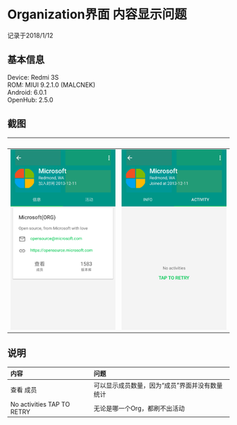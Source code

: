 # Organization界面 内容显示问题

记录于2018/1/12</br>

## 基本信息

Device: Redmi 3S</br>
ROM: MIUI 9.2.1.0 (MALCNEK)</br>
Android: 6.0.1</br>
OpenHub: 2.5.0</br>

## 截图

&nbsp; | &nbsp;
------------ | -------------
![20180112192510_com.thirtydegreesray.openhub_Organization_Members.png](https://github.com/pzhlkj6612/OpenHubIssuesRelated/blob/master/Organization-UI/20180112192510_com.thirtydegreesray.openhub_Organization_Members.png) | ![20180112194933_com.thirtydegreesray.openhub_Organization_Activity.png](https://github.com/pzhlkj6612/OpenHubIssuesRelated/blob/master/Organization-UI/20180112194933_com.thirtydegreesray.openhub_Organization_Activity.png)

## 说明

| 内容 | 问题 |
| :- | :- |
| 查看 成员 | 可以显示成员数量，因为“成员”界面并没有数量统计 |
| No activities TAP TO RETRY | 无论是哪一个Org，都刷不出活动 |

